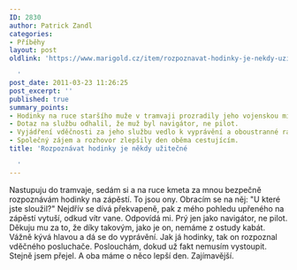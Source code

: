 ```yaml
---
ID: 2830
author: Patrick Zandl
categories:
- Příběhy
layout: post
oldlink: 'https://www.marigold.cz/item/rozpoznavat-hodinky-je-nekdy-uzitecne

  '
post_date: 2011-03-23 11:26:25
post_excerpt: ''
published: true
summary_points:
- Hodinky na ruce staršího muže v tramvaji prozradily jeho vojenskou minulost.
- Dotaz na službu odhalil, že muž byl navigátor, ne pilot.
- Vyjádření vděčnosti za jeho službu vedlo k vyprávění a oboustranné radosti.
- Společný zájem a rozhovor zlepšily den oběma cestujícím.
title: 'Rozpoznávat hodinky je někdy užitečné

  '
---
```


Nastupuju do tramvaje, sedám si a na ruce kmeta za mnou bezpečně rozpoznávám hodinky na zápěstí. To jsou ony. Obracím se na něj: "U které jste sloužil?" Nejdřív se dívá překvapeně, pak z mého pohledu upřeného na zápěstí vytuší, odkud vítr vane. Odpovídá mi. Prý jen jako navigátor, ne pilot. Děkuju mu za to, že díky takovým, jako je on, nemáme z ostudy kabát. Vážně kývá hlavou a dá se do vyprávění. Jak já hodinky, tak on rozpoznal vděčného posluchače. Poslouchám, dokud už fakt nemusím vystoupit. Stejně jsem přejel. A oba máme o něco lepší den. Zajímavější.